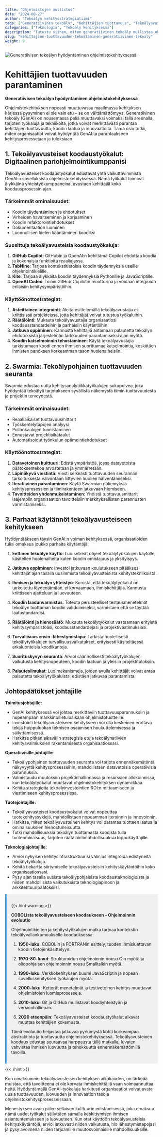 ```yaml
---
title: "Ohjelmistojen mullistus"
date: "2024-08-27"
author: "Tekoälyn kehitysstrategiatiimi"
tags: ["Generatiivinen tekoäly", "Kehittäjien tuottavuus", "Tekoälyavusteiset koodaustyökalut", "Swarmia", "Ohjelmistokehitys"]
categories: ["Teknologia", "Tekoäly kehityksessä"]
description: "Tutustu siihen, miten generatiivinen tekoäly mullistaa ohjelmistokehitystä tekoälyavusteisista koodaustyökaluista tuottavuuden seurantaan, ja opi parhaita käytäntöjä tekoälyavusteiseen kehitykseen."
slug: "kehittajien-tuottavuuden-tehostaminen-generatiivinen-tekoaly"
weight: 9
---
```


![Generatiivisen tekoälyn hyödyntäminen ohjelmistokehityksessä](/9.png)

# Kehittäjien tuottavuuden parantaminen
**Generatiivisen tekoälyn hyödyntäminen ohjelmistokehityksessä**

Ohjelmistokehityksen nopeasti muuttuvassa maailmassa kehityksen kärjessä pysyminen ei ole vain etu – se on välttämättömyys. Generatiivinen tekoäly (GenAI) on nousemassa peliä muuttavaksi voimaksi tällä areenalla, tarjoten työkaluja ja tekniikoita, jotka voivat merkittävästi parantaa kehittäjien tuottavuutta, koodin laatua ja innovaatioita. Tämä osio tutkii, miten organisaatiot voivat hyödyntää GenAI:ta parantaakseen kehitysprosessejaan ja tuloksiaan.

## 1. Tekoälyavusteiset koodaustyökalut: Digitaalinen pariohjelmointikumppanisi

Tekoälyavusteiset koodaustyökalut edustavat yhtä vaikuttavimmista GenAI:n sovelluksista ohjelmistokehityksessä. Nämä työkalut toimivat älykkäinä yhteistyökumppaneina, avustaen kehittäjiä koko koodausprosessin ajan.

### Tärkeimmät ominaisuudet:
- Koodin täydentäminen ja ehdotukset
- Virheiden havaitseminen ja korjaaminen
- Koodin refaktorointiehdotukset
- Dokumentaation luominen
- Luonnollisen kielen kääntäminen koodiksi

### Suosittuja tekoälyavusteisia koodaustyökaluja:
1. **GitHub Copilot**: GitHubin ja OpenAI:n kehittämä Copilot ehdottaa koodia ja kokonaisia funktioita reaaliajassa.
2. **TabNine**: Tarjoaa kontekstitietoisia koodin täydennyksiä useille ohjelmointikielille.
3. **Kite**: Tarjoaa älykkäitä koodin täydennyksiä Pythonille ja JavaScriptille.
4. **OpenAI Codex**: Toimii GitHub Copilotin moottorina ja voidaan integroida erilaisiin kehitysympäristöihin.

### Käyttöönottostrategiat:
1. **Asteittainen integrointi**: Aloita esittelemällä tekoälyavustajia ei-kriittisissä projekteissa, jotta kehittäjät voivat tutustua työkaluihin.
2. **Räätälöinti**: Mukauta tekoälyavustajia organisaatiosi koodausstandardeihin ja parhaisiin käytäntöihin.
3. **Jatkuva oppiminen**: Kannusta kehittäjiä antamaan palautetta tekoälyn ehdotuksista järjestelmän tarkkuuden parantamiseksi ajan myötä.
4. **Koodin katselmoinnin tehostaminen**: Käytä tekoälyavustajia tarkistamaan koodi ennen ihmisen suorittamaa katselmointia, keskittäen ihmisten panoksen korkeamman tason huolenaiheisiin.

## 2. Swarmia: Tekoälypohjainen tuottavuuden seuranta

Swarmia edustaa uutta kehitysanalytiikkatyökalujen sukupolvea, joka hyödyntää tekoälyä tarjotakseen syvällistä näkemystä tiimin tuottavuudesta ja projektin terveydestä.

### Tärkeimmät ominaisuudet:
- Reaaliaikaiset tuottavuusmittarit
- Työskentelytapojen analyysi
- Pullonkaulojen tunnistaminen
- Ennustavat projektiaikataulut
- Automatisoidut työnkulun optimointiehdotukset

### Käyttöönottostrategiat:
1. **Datavetoinen kulttuuri**: Edistä ympäristöä, jossa datavetoista päätöksentekoa arvostetaan ja ymmärretään.
2. **Läpinäkyvä viestintä**: Viesti selkeästi tuottavuuden seurannan tarkoituksesta valvontaan liittyvien huolien hälventämiseksi.
3. **Iteratiivinen parantaminen**: Käytä Swarmian näkemyksiä kehitysprosessien ja tiimirakenteen jatkuvaan hiomiseen.
4. **Tavoitteiden yhdenmukaistaminen**: Yhdistä tuottavuusmittarit laajempiin organisaation tavoitteisiin merkityksellisten parannusten varmistamiseksi.

## 3. Parhaat käytännöt tekoälyavusteiseen kehitykseen

Hyödyntääkseen täysin GenAI:n voiman kehityksessä, organisaatioiden tulisi omaksua joukko parhaita käytäntöjä:

1. **Eettinen tekoälyn käyttö**: Luo selkeät ohjeet tekoälytyökalujen käytölle, käsitellen huolenaiheita kuten koodin omistajuus ja yksityisyys.

2. **Jatkuva oppiminen**: Investoi jatkuvaan koulutukseen pitääksesi kehittäjät ajan tasalla uusimmista tekoälyavusteisista kehitystekniikoista.

3. **Ihmisen ja tekoälyn yhteistyö**: Korosta, että tekoälytyökalut on tarkoitettu täydentämään, ei korvaamaan, ihmiskehittäjiä. Kannusta kriittiseen ajatteluun ja luovuuteen.

4. **Koodin laadunvarmistus**: Toteuta perusteelliset testausmenetelmät tekoälyn tuottaman koodin validoimiseksi, varmistaen että se täyttää laatustandardisi.

5. **Räätälöinti ja hienosäätö**: Mukauta tekoälytyökalut vastaamaan erityistä kehitysympäristöäsi, koodausstandardejasi ja projektivaatimuksiasi.

6. **Turvallisuus ensin -lähestymistapa**: Tarkista huolellisesti tekoälytyökalujen turvallisuusvaikutukset, erityisesti käsiteltäessä arkaluonteisia koodikantoja.

7. **Suorituskyvyn seuranta**: Arvioi säännöllisesti tekoälytyökalujen vaikutusta kehitysnopeuteen, koodin laatuun ja yleisiin projektituloksiin.

8. **Palautesilmukat**: Luo mekanismeja, joiden avulla kehittäjät voivat antaa palautetta tekoälytyökaluista, edistäen jatkuvaa parantamista.

## Johtopäätökset johtajille

**Toimitusjohtajille:**
- GenAI kehityksessä voi johtaa merkittäviin tuottavuusparannuksiin ja nopeampaan markkinoilletuloaikaan ohjelmistotuotteille.
- Investointi tekoälyavusteiseen kehitykseen voi olla keskeinen erottava tekijä huippuluokan teknisen osaamisen houkuttelemisessa ja säilyttämisessä.
- Harkitse pitkän aikavälin strategisia etuja tekoälynatiivien kehitysvalmiuksien rakentamisesta organisaatiossasi.

**Operatiivisille johtajille:**
- Tekoälypohjainen tuottavuuden seuranta voi tarjota ennennäkemätöntä näkyvyyttä kehitysprosesseihin, mahdollistaen datavetoisia operatiivisia parannuksia.
- Valmistaudu muutoksiin projektinhallinnassa ja resurssien allokoinnissa, kun tekoälytyökalut muuttavat ohjelmistokehityksen dynamiikkaa.
- Kehitä strategioita tekoälyinvestointien ROI:n mittaamiseen ja viestimiseen kehitysprosessissa.

**Tuotejohtajille:**
- Tekoälyavusteiset koodaustyökalut voivat nopeuttaa tuotekehityssyklejä, mahdollistaen nopeamman iteroinnin ja innovoinnin.
- Harkitse, miten tekoälyavusteinen kehitys voi parantaa tuotteen laatua ja ominaisuuksien hienostuneisuutta.
- Tutki mahdollisuuksia tekoälyn tuottamasta koodista tulla tuoteominaisuus, tarjoten räätälöintimahdollisuuksia loppukäyttäjille.

**Teknologiajohtajille:**
- Arvioi nykyisen kehitysinfrastruktuurisi valmius integroida edistyneitä tekoälytyökaluja.
- Kehitä tiekartta siirtymiselle tekoälyavusteisiin kehityskäytäntöihin koko organisaatiossasi.
- Pysy ajan tasalla uusista tekoälypohjaisista koodausteknologioista ja niiden mahdollisista vaikutuksista teknologiapinoon ja arkkitehtuuripäätöksiisi.

<div style="background-color: #f0f0f0; padding: 15px; margin: 10px 0; border-left: 5px solid #3498db;">

{{< hint warning >}}

**COBOLista tekoälyavusteiseen koodaukseen - Ohjelmoinnin evoluutio**

Ohjelmointikielten ja kehitystyökalujen matka tarjoaa kontekstin tekoälyvallankumoukselle koodauksessa:

1. **1950-luku**: COBOLin ja FORTRANin esittely, tuoden ihmisluettavan koodin tietojenkäsittelyyn.

2. **1970-80-luvut**: Strukturoidun ohjelmoinnin nousu C:n myötä ja oliopohjaisen ohjelmoinnin nousu Smalltalkin myötä.

3. **1990-luku**: Verkkokehityksen buumi JavaScriptin ja nopean sovelluskehityksen työkalujen myötä.

4. **2000-luku**: Ketterät menetelmät ja testivetoinen kehitys muuttavat ohjelmistojen luomisprosesseja.

5. **2010-luku**: Git ja GitHub mullistavat koodiyhteistyön ja versionhallinnan.

6. **2020 eteenpäin**: Tekoälyavusteiset koodaustyökalut alkavat muuttaa kehittäjien kokemusta.

Tämä evoluutio heijastaa jatkuvaa pyrkimystä kohti korkeampaa abstraktiota ja tuottavuutta ohjelmistokehityksessä. Tekoälyavusteinen koodaus edustaa seuraavaa harppausta tällä matkalla, luvaten vahvistaa ihmisen luovuutta ja tehokkuutta ennennäkemättömillä tavoilla.

</div>
{{< /hint >}}

Kun omaksumme tekoälyavusteisen kehityksen aikakauden, on tärkeää muistaa, että tavoitteena ei ole korvata ihmiskehittäjiä vaan voimaannuttaa heitä. Hyödyntämällä GenAI-työkaluja harkitusti organisaatiot voivat avata uusia tuottavuuden, luovuuden ja innovaation tasoja ohjelmistokehitysprosesseissaan.

Menestyksen avain piilee sellaisen kulttuurin edistämisessä, joka omaksuu nämä uudet työkalut säilyttäen samalla keskittymisen ihmisen asiantuntemukseen ja luovuuteen. Kun otat käyttöön tekoälyavusteisia kehityskäytäntöjä, arvioi jatkuvasti niiden vaikutusta, hio lähestymistapojasi ja pysy avoimena niiden tarjoamille muutosvoimaisille mahdollisuuksille.